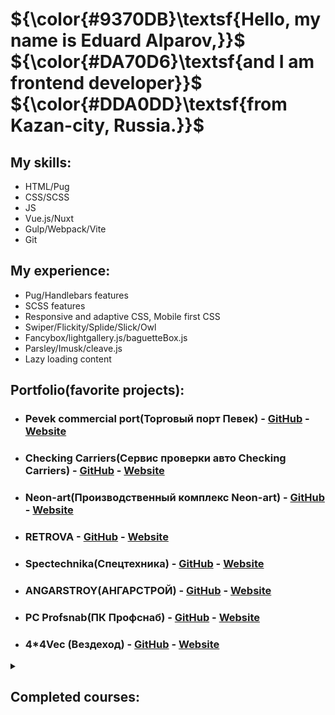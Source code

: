 # $`{\color{#9370DB}\textsf{Hello, my name is Eduard Alparov,}}`$<br> $`{\color{#DA70D6}\textsf{and I am frontend developer}}`$<br> $`{\color{#DDA0DD}\textsf{from Kazan-city, Russia.}}`$

## My skills:

- $`{\textsf{HTML/Pug}}`$
- $`{\textsf{CSS/SCSS}}`$
- $`{\textsf{JS}}`$
- $`{\textsf{Vue.js/Nuxt}}`$
- $`{\textsf{Gulp/Webpack/Vite}}`$
- $`{\textsf{Git}}`$

## My experience:
- $`{\textsf{Pug/Handlebars features}}`$
- $`{\textsf{SCSS features}}`$
- $`{\textsf{Responsive and adaptive CSS, Mobile first CSS}}`$
- $`{\textsf{Swiper/Flickity/Splide/Slick/Owl}}`$
- $`{\textsf{Fancybox/lightgallery.js/baguetteBox.js}}`$
- $`{\textsf{Parsley/Imusk/cleave.js}}`$
- $`{\textsf{Lazy loading content}}`$

## Portfolio(favorite projects):

- ### Pevek commercial port(Торговый порт Певек) - [GitHub](https://github.com/EduardoAlparov/morport-pevek) - [Website](https://morport-pevek.ru/)
- ### Checking Carriers(Сервис проверки авто Checking Carriers) - [GitHub](https://github.com/EduardoAlparov/CheckingCarrier) - [Website](https://info.checking-carriers.ru/)
- ### Neon-art(Производственный комплекс Neon-art) - [GitHub](https://github.com/EduardoAlparov/neon-art) - [Website](https://www.neonart.ru/lp/jobs/)
- ### RETROVA - [GitHub](https://github.com/EduardoAlparov/accent-Retrova) - [Website](https://eduardoalparov.github.io/accent-Retrova/index.html)
- ### Spectechnika(Спецтехника) - [GitHub](https://github.com/EduardoAlparov/spectechnika) - [Website](https://eduardoalparov.github.io/spectechnika/)
- ### ANGARSTROY(АНГАРСТРОЙ) - [GitHub](https://github.com/EduardoAlparov/accent-Hangar) - [Website](https://eduardoalparov.github.io/accent-Hangar/)
- ### PC Profsnab(ПК Профснаб) - [GitHub](https://github.com/EduardoAlparov/PROFSNAB) - [Website](https://pk-profsnab.ru/)
- ### 4*4Vec (Вездеход) - [GitHub](https://github.com/EduardoAlparov/coolslider) - [Website](https://eduardoalparov.github.io/coolslider)


<details>
    <summary>
        <h2>
            Completed courses:
        </h2>
    </summary>

<figure>
    <figcaption>Layout development basics -</figcaption>
    <img width="40%" src="/dev.png">
</figure>

</details>
